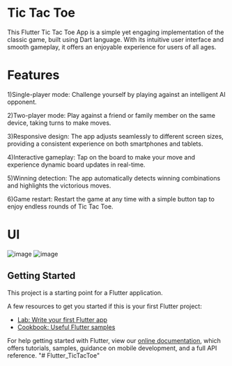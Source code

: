 # Tic Tac Toe

This Flutter Tic Tac Toe App is a simple yet engaging implementation of the classic game, built using Dart language. With its intuitive user interface and smooth gameplay, it offers an enjoyable experience for users of all ages.

# Features
1)Single-player mode: Challenge yourself by playing against an intelligent AI opponent.

2)Two-player mode: Play against a friend or family member on the same device, taking turns to make moves.

3)Responsive design: The app adjusts seamlessly to different screen sizes, providing a consistent experience on both smartphones and tablets.

4)Interactive gameplay: Tap on the board to make your move and experience dynamic board updates in real-time.

5)Winning detection: The app automatically detects winning combinations and highlights the victorious moves.

6)Game restart: Restart the game at any time with a simple button tap to enjoy endless rounds of Tic Tac Toe.


# UI
![image](https://github.com/CharveeSaraiya/Flutter_TicTacToe/assets/71017645/244bd041-2abc-450c-8fd0-836d3caabe04)
![image](https://github.com/CharveeSaraiya/Flutter_TicTacToe/assets/71017645/4466f28b-aac3-42c8-9e98-034e99829f3b)


## Getting Started

This project is a starting point for a Flutter application.

A few resources to get you started if this is your first Flutter project:

- [Lab: Write your first Flutter app](https://flutter.dev/docs/get-started/codelab)
- [Cookbook: Useful Flutter samples](https://flutter.dev/docs/cookbook)

For help getting started with Flutter, view our
[online documentation](https://flutter.dev/docs), which offers tutorials,
samples, guidance on mobile development, and a full API reference.
"# Flutter_TicTacToe" 
